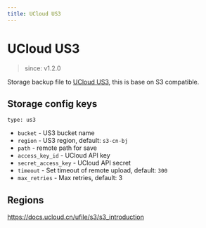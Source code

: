 ```yaml
---
title: UCloud US3
---
```


# UCloud US3

> since: v1.2.0

Storage backup file to [UCloud US3](https://www.ucloud.cn/site/product/ufile.html), this is base on S3 compatible.

## Storage config keys

`type: us3`

- `bucket` - US3 bucket name
- `region` - US3 region, default: `s3-cn-bj`
- `path` - remote path for save
- `access_key_id` - UCloud API key
- `secret_access_key` - UCloud API secret
- `timeout` - Set timeout of remote upload, default: `300`
- `max_retries` - Max retries, default: 3

## Regions

https://docs.ucloud.cn/ufile/s3/s3_introduction
